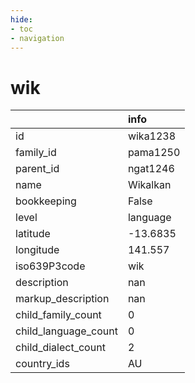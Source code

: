 ```yaml
---
hide:
- toc
- navigation
---
```

# wik
|                      | info     |
|:---------------------|:---------|
| id                   | wika1238 |
| family_id            | pama1250 |
| parent_id            | ngat1246 |
| name                 | Wikalkan |
| bookkeeping          | False    |
| level                | language |
| latitude             | -13.6835 |
| longitude            | 141.557  |
| iso639P3code         | wik      |
| description          | nan      |
| markup_description   | nan      |
| child_family_count   | 0        |
| child_language_count | 0        |
| child_dialect_count  | 2        |
| country_ids          | AU       |
